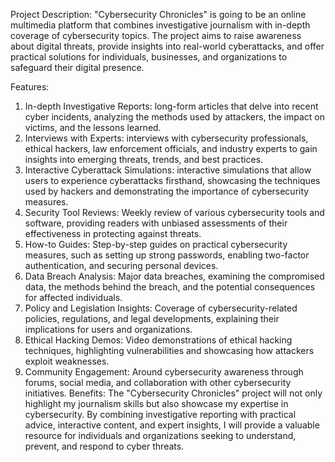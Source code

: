 Project Description: "Cybersecurity Chronicles" is going to be an online multimedia platform that combines investigative journalism with in-depth coverage of cybersecurity topics. The project aims to raise awareness about digital threats, provide insights into real-world cyberattacks, and offer practical solutions for individuals, businesses, and organizations to safeguard their digital presence.

Features:
1.	In-depth Investigative Reports:  long-form articles that delve into recent cyber incidents, analyzing the methods used by attackers, the impact on victims, and the lessons learned.
2.	Interviews with Experts:  interviews with cybersecurity professionals, ethical hackers, law enforcement officials, and industry experts to gain insights into emerging threats, trends, and best practices.
3.	Interactive Cyberattack Simulations:  interactive simulations that allow users to experience cyberattacks firsthand, showcasing the techniques used by hackers and demonstrating the importance of cybersecurity measures.
4.	Security Tool Reviews: Weekly review of various cybersecurity tools and software, providing readers with unbiased assessments of their effectiveness in protecting against threats.
5.	How-to Guides: Step-by-step guides on practical cybersecurity measures, such as setting up strong passwords, enabling two-factor authentication, and securing personal devices.
6.	Data Breach Analysis: Major data breaches, examining the compromised data, the methods behind the breach, and the potential consequences for affected individuals.
7.	Policy and Legislation Insights: Coverage of cybersecurity-related policies, regulations, and legal developments, explaining their implications for users and organizations.
8.	Ethical Hacking Demos:  Video demonstrations of ethical hacking techniques, highlighting vulnerabilities and showcasing how attackers exploit weaknesses.
9.	Community Engagement:  Around cybersecurity awareness through forums, social media, and collaboration with other cybersecurity initiatives.
Benefits: The "Cybersecurity Chronicles" project will not only highlight my journalism skills but also showcase my expertise in cybersecurity. By combining investigative reporting with practical advice, interactive content, and expert insights, I will provide a valuable resource for individuals and organizations seeking to understand, prevent, and respond to cyber threats.

